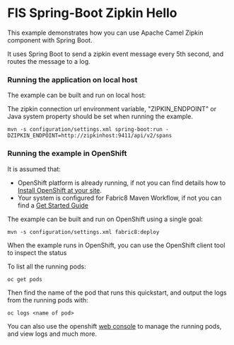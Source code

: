 # FIS Spring-Boot Zipkin Hello

This example demonstrates how you can use Apache Camel Zipkin component with Spring Boot.

It uses Spring Boot to send a zipkin event message every 5th second, and routes the message to a log.

### Running the application on local host


The example can be built and run on local host:

The zipkin connection url environment variable, "ZIPKIN_ENDPOINT" or Java system property should be set when running the example.

    mvn -s configuration/settings.xml spring-boot:run -DZIPKIN_ENDPOINT=http://zipkinhost:9411/api/v2/spans


### Running the example in OpenShift

It is assumed that:
- OpenShift platform is already running, if not you can find details how to [Install OpenShift at your site](https://docs.openshift.com/container-platform/3.3/install_config/index.html).
- Your system is configured for Fabric8 Maven Workflow, if not you can find a [Get Started Guide](https://access.redhat.com/documentation/en/red-hat-jboss-middleware-for-openshift/3/single/red-hat-jboss-fuse-integration-services-20-for-openshift/)

The example can be built and run on OpenShift using a single goal:

    mvn -s configuration/settings.xml fabric8:deploy

When the example runs in OpenShift, you can use the OpenShift client tool to inspect the status

To list all the running pods:

    oc get pods

Then find the name of the pod that runs this quickstart, and output the logs from the running pods with:

    oc logs <name of pod>

You can also use the openshift [web console](https://docs.openshift.com/container-platform/3.3/getting_started/developers_console.html#developers-console-video) to manage the
running pods, and view logs and much more.

